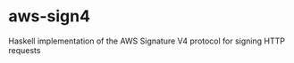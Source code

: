 aws-sign4
=========

Haskell implementation of the AWS Signature V4 protocol for signing HTTP requests
